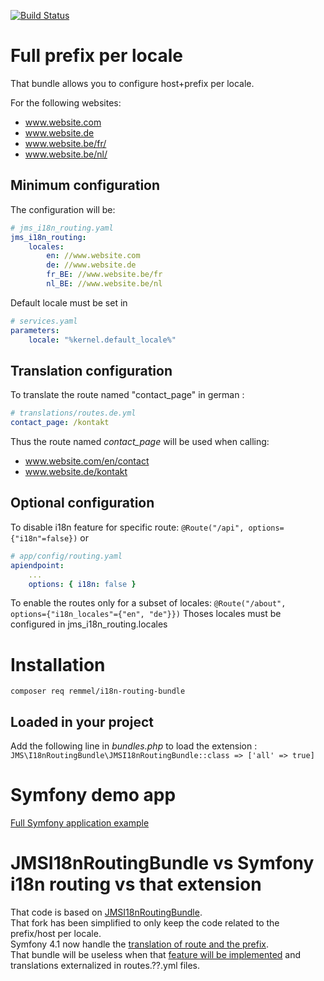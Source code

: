[![Build Status](https://travis-ci.com/remmel/i18n-routing-bundle.svg?branch=master)](https://travis-ci.com/remmel/i18n-routing-bundle)

# Full prefix per locale

That bundle allows you to configure host+prefix per locale.

For the following websites:
- www.website.com
- www.website.de
- www.website.be/fr/
- www.website.be/nl/

## Minimum configuration
The configuration will be:
```yml
# jms_i18n_routing.yaml
jms_i18n_routing:
    locales:
        en: //www.website.com
        de: //www.website.de
        fr_BE: //www.website.be/fr
        nl_BE: //www.website.be/nl
```

Default locale must be set in
```yml
# services.yaml
parameters:
    locale: "%kernel.default_locale%"
```

## Translation configuration
To translate the route named "contact_page" in german :

```yml
# translations/routes.de.yml
contact_page: /kontakt
```

Thus the route named _contact_page_ will be used when calling:
 - www.website.com/en/contact
 - www.website.de/kontakt


## Optional configuration

To disable i18n feature for specific route:
`@Route("/api", options={"i18n"=false})`
or
```yml
# app/config/routing.yaml
apiendpoint:
    ...
    options: { i18n: false }
```

To enable the routes only for a subset of locales:
`@Route("/about", options={"i18n_locales"={"en", "de"}})`
Thoses locales must be configured in jms_i18n_routing.locales

# Installation
`composer req remmel/i18n-routing-bundle`

## Loaded in your project

Add the following line in _bundles.php_ to load the extension :
`JMS\I18nRoutingBundle\JMSI18nRoutingBundle::class => ['all' => true]`

# Symfony demo app
[Full Symfony application example](https://github.com/remmel/i18n-routing-demo)

# JMSI18nRoutingBundle vs Symfony i18n routing vs that extension
That code is based on [JMSI18nRoutingBundle](https://github.com/schmittjoh/JMSI18nRoutingBundle).  
That fork has been simplified to only keep the code related to the prefix/host per locale.  
Symfony 4.1 now handle the [translation of route and the prefix](https://symfony.com/blog/new-in-symfony-4-1-internationalized-routing).  
That bundle will be useless when that [feature will be implemented](https://github.com/symfony/symfony/issues/30617) and translations externalized in routes.??.yml files. 